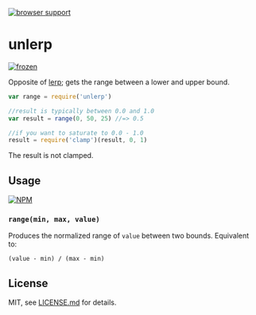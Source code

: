 [![browser support](https://ci.testling.com/mattdesl/unlerp.png)](https://ci.testling.com/mattdesl/unlerp)

# unlerp

[![frozen](http://badges.github.io/stability-badges/dist/frozen.svg)](http://github.com/badges/stability-badges)

Opposite of [lerp](https://www.npmjs.org/package/lerp); gets the range between a lower and upper bound. 

```js
var range = require('unlerp')

//result is typically between 0.0 and 1.0
var result = range(0, 50, 25) //=> 0.5

//if you want to saturate to 0.0 - 1.0
result = require('clamp')(result, 0, 1)
```

The result is not clamped. 

## Usage

[![NPM](https://nodei.co/npm/unlerp.png)](https://nodei.co/npm/unlerp/)

### ```range(min, max, value)```

Produces the normalized range of `value` between two bounds. Equivalent to:

```(value - min) / (max - min)```

## License

MIT, see [LICENSE.md](http://github.com/mattdesl/unlerp/blob/master/LICENSE.md) for details.
